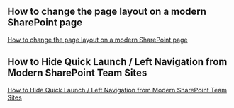 ## How to change the page layout on a modern SharePoint page
[How to change the page layout on a modern SharePoint page](https://sharepoint.handsontek.net/2019/12/08/how-to-change-the-page-layout-on-a-modern-sharepoint-page/)

## How to Hide Quick Launch / Left Navigation from Modern SharePoint Team Sites
[How to Hide Quick Launch / Left Navigation from Modern SharePoint Team Sites](https://support.shortpoint.com/support/solutions/articles/1000269709-how-to-hide-quick-launch-left-navigation-from-modern-sharepoint-team-sites)